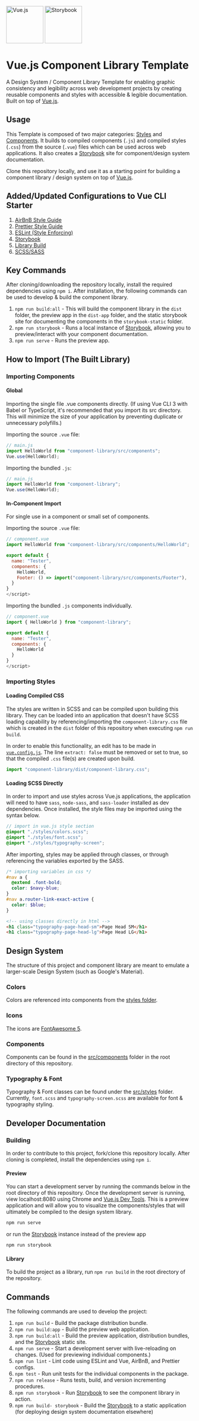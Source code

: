 <p float="left">
    <img src="https://cdn.auth0.com/blog/vuejs/vue-logo.png" alt="Vue.js" width="100"/>
    <img src="https://opencollective-production.s3-us-west-1.amazonaws.com/011fc620-4cb2-11e9-a51a-fdbb10b4cabb.png" alt="Storybook" width="100"/>
</p>

# Vue.js Component Library Template

A Design System / Component Library Template for enabling graphic
consistency and legibility across web development projects by creating
reusable components and styles with accessible & legible documentation.
Built on top of [Vue.js](https://vuejs.org/).

## Usage

This Template is composed of two major categories: [Styles](src/styles)
and [Components](src/components). It builds to compiled components
(`.js`) and compiled styles (`.css`) from the source (`.vue`) files
which can be used across web applications. It also creates a
[Storybook](https://storybook.js.org/) site for component/design system
documentation.

Clone this repository locally, and use it as a starting point for
building a component library / design system on top of [Vue.js](https://vuejs.org/).

## Added/Updated Configurations to Vue CLI Starter

1. [AirBnB Style Guide](https://github.com/airbnb/javascript)
2. [Prettier Style Guide](https://prettier.io/)
3. [ESLint (Style Enforcing)](https://eslint.org/)
4. [Storybook](https://storybook.js.org/)
5. [Library Build](https://cli.vuejs.org/guide/build-targets.html#library)
6. [SCSS/SASS](https://github.com/sass/node-sass)

## Key Commands

After cloning/downloading the repository locally, install the required
dependencies using `npm i`. After installation, the following commands
can be used to develop & build the component library.

1. `npm run build:all` - This will build the component library in the
   `dist` folder, the preview app in the `dist-app` folder, and the
   static storybook site for documenting the components in the
   `storybook-static` folder.
2. `npm run storybook` - Runs a local instance of [Storybook](https://storybook.js.org/), allowing
   you to preview/interact with your component documentation.
3. `npm run serve` - Runs the preview app.

## How to Import (The Built Library)

### Importing Components

#### Global

Importing the single file .vue components directly. (If using Vue CLI 3 with Babel or TypeScript, it's recommended that you import its src directory. This will minimize the size of your application by preventing duplicate or unnecessary polyfills.)

Importing the source `.vue` file:

```js
// main.js
import HelloWorld from "component-library/src/components";
Vue.use(HelloWorld);
```

Importing the bundled `.js`:

```js
// main.js
import HelloWorld from "component-library";
Vue.use(HelloWorld);
```

#### In-Component Import

For single use in a component or small set of components.

Importing the source `.vue` file:

```js
// component.vue
import HelloWorld from "component-library/src/components/HelloWorld";

export default {
  name: "Tester",
  components: {
    HelloWorld,
    Footer: () => import("component-library/src/components/Footer"),
  }
}
</script>
```

Importing the bundled `.js` components individually.

```js
// component.vue
import { HelloWorld } from "component-library";

export default {
  name: "Tester",
  components: {
    HelloWorld
  }
}
</script>
```

### Importing Styles

#### Loading Compiled CSS

The styles are written in SCSS and can be compiled upon building this library. 
They can be loaded into an application that doesn't have SCSS loading
capability by referencing/importing the `component-library.css` file which is
created in the `dist` folder of this repository when executing `npm run
build`. 

In order to enable this functionality, an edit has to be made in
[`vue.config.js`](vue.config.js). The line `extract: false` must be removed
or set to true, so that the compiled `.css` file(s) are created upon build.

```js
import "component-library/dist/component-library.css";
```

#### Loading SCSS Directly

In order to import and use styles across Vue.js applications, the application will need to have `sass`, `node-sass`, and `sass-loader` installed as dev dependencies. Once installed, the style files may be imported using the syntax below.

```scss
// import in vue.js style section
@import "./styles/colors.scss";
@import "./styles/font.scss";
@import "./styles/typography-screen";
```

After importing, styles may be applied through classes, or through referencing the variables exported by the SASS.

```scss
/* importing variables in css */
#nav a {
  @extend .font-bold;
  color: $navy-blue;
}
#nav a.router-link-exact-active {
  color: $blue;
}
```

```html
<!-- using classes directly in html -->
<h1 class="typography-page-head-sm">Page Head SM</h1>
<h1 class="typography-page-head-lg">Page Head LG</h1>
```

## Design System

The structure of this project and component library are meant to emulate
a larger-scale Design System (such as Google's Material).

### Colors

Colors are referenced into components from the
[styles folder](src/styles/colors.scss).

### Icons

The icons are [FontAwesome 5](https://fontawesome.com/).

### Components

Components can be found in the [src/components](src/components) folder
in the root directory of this repository.

### Typography & Font

Typography & Font classes can be found under the
[src/styles](src/styles) folder. Currently, `font.scss` and
`typography-screen.scss` are available for font & typography styling.

## Developer Documentation

### Building

In order to contribute to this project, fork/clone this repository
locally. After cloning is completed, install the dependencies using `npm
i`.

#### Preview

You can start a development server by running the commands below in the
root directory of this repository. Once the development server is
running, view localhost:8080 using Chrome and
[Vue.js Dev Tools](https://chrome.google.com/webstore/detail/vuejs-devtools/nhdogjmejiglipccpnnnanhbledajbpd?hl=en).
This is a preview application and will allow you to visualize the
components/styles that will ultimately be compiled to the design system
library.

```cmd
npm run serve
```

or run the [Storybook](https://storybook.js.org/) instance instead of the preview app

```cmd
npm run storybook
```

#### Library

To build the project as a library, run `npm run build` in the root directory of the repository.

## Commands

The following commands are used to develop the project:

1. `npm run build` - Build the package distribution bundle.
2. `npm run build:app` - Build the preview web application.
3. `npm run build:all` - Build the preview application, distribution
   bundles, and the [Storybook](https://storybook.js.org/) static site.
4. `npm run serve` - Start a development server with live-reloading on
   changes. (Used for previewing individual components.)
5. `npm run lint` - Lint code using ESLint and Vue, AirBnB, and Prettier configs.
6. `npm test` - Run unit tests for the individual components in the package.
7. `npm run release` - Runs tests, build, and version incrementing
   procedures.
8. `npm run storybook` - Run [Storybook](https://storybook.js.org/) to
   see the component library in action.
9. `npm run build- storybook` - Build the
   [Storybook](https://storybook.js.org/) to a static application (for
   deploying design system documentation elsewhere)

